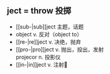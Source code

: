 ## ject = throw 投掷

- [[sub-|sub]]ject 主题，话题
- object v. 反对（object to）
- [[re-|re]]ject v. 决绝，抛弃
- [[pro-|pro]]ject v. 抛出，投出，发射  
   projecor n. 投影仪
- [[in-|in]]ject v. 注射💉